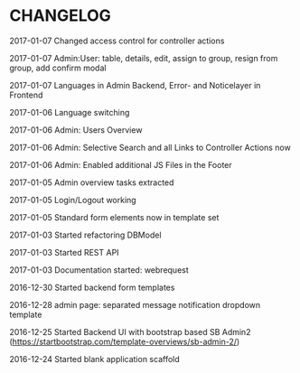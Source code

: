 CHANGELOG
=========

2017-01-07 Changed access control for controller actions

2017-01-07 Admin:User: table, details, edit, assign to group, resign from group, add confirm modal

2017-01-07 Languages in Admin Backend, Error- and Noticelayer in Frontend

2017-01-06 Language switching

2017-01-06 Admin: Users Overview

2017-01-06 Admin: Selective Search and all Links to Controller Actions now

2017-01-06 Admin: Enabled additional JS Files in the Footer

2017-01-05 Admin overview tasks extracted

2017-01-05 Login/Logout working

2017-01-05 Standard form elements now in template set

2017-01-03 Started refactoring DBModel

2017-01-03 Started REST API

2017-01-03 Documentation started: webrequest

2016-12-30 Started backend form templates

2016-12-28 admin page: separated message notification dropdown template

2016-12-25 Started Backend UI with bootstrap based SB Admin2 (https://startbootstrap.com/template-overviews/sb-admin-2/)

2016-12-24 Started blank application scaffold